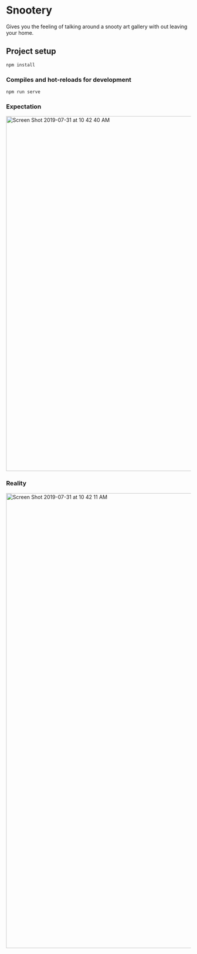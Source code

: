 # Snootery

Gives you the feeling of talking around a snooty art gallery with out leaving your home.

## Project setup
```
npm install
```

### Compiles and hot-reloads for development
```
npm run serve
```

### Expectation
<img width="965" alt="Screen Shot 2019-07-31 at 10 42 40 AM" src="https://user-images.githubusercontent.com/41968928/62231012-584ae580-b380-11e9-844d-ba479b03774f.png">

### Reality
<img width="1237" alt="Screen Shot 2019-07-31 at 10 42 11 AM" src="https://user-images.githubusercontent.com/41968928/62231071-82040c80-b380-11e9-9c20-f993647df168.png">
